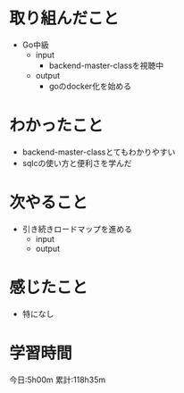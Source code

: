 # 取り組んだこと
  - Go中級
    - input
      - backend-master-classを視聴中
    - output
      - goのdocker化を始める

# わかったこと
  - backend-master-classとてもわかりやすい
  - sqlcの使い方と便利さを学んだ

# 次やること
  - 引き続きロードマップを進める
    - input
    - output

# 感じたこと
  - 特になし


# 学習時間
今日:5h00m
累計:118h35m
